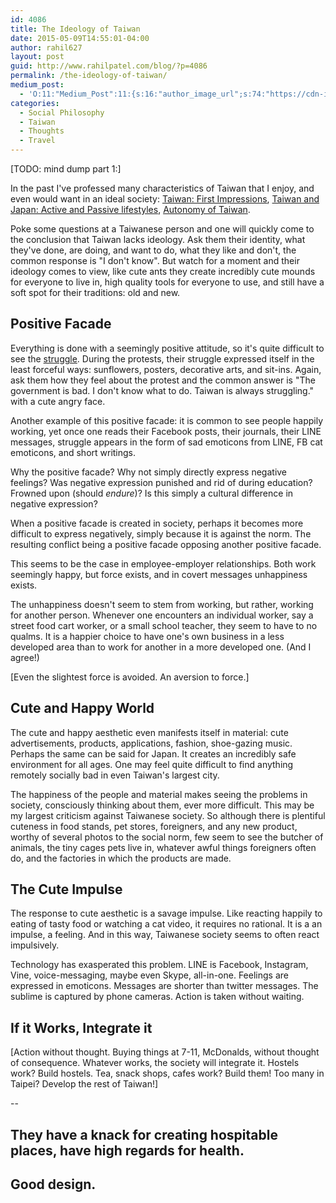 ```yaml
---
id: 4086
title: The Ideology of Taiwan
date: 2015-05-09T14:55:01-04:00
author: rahil627
layout: post
guid: http://www.rahilpatel.com/blog/?p=4086
permalink: /the-ideology-of-taiwan/
medium_post:
  - 'O:11:"Medium_Post":11:{s:16:"author_image_url";s:74:"https://cdn-images-1.medium.com/fit/c/200/200/1*dmbNkD5D-u45r44go_cf0g.png";s:10:"author_url";s:28:"https://medium.com/@rahil627";s:11:"byline_name";N;s:12:"byline_email";N;s:10:"cross_link";s:2:"no";s:2:"id";s:12:"37ba90fe6903";s:21:"follower_notification";s:3:"yes";s:7:"license";s:19:"all-rights-reserved";s:14:"publication_id";s:2:"-1";s:6:"status";s:6:"public";s:3:"url";s:64:"https://medium.com/@rahil627/the-ideology-of-taiwan-37ba90fe6903";}'
categories:
  - Social Philosophy
  - Taiwan
  - Thoughts
  - Travel
---
```

[TODO: mind dump part 1:]

In the past I've professed many characteristics of Taiwan that I enjoy, and even would want in an ideal society: <a href="http://www.rahilpatel.com/blog/taiwan-first-impressions"> Taiwan: First Impressions</a>, <a href="http://www.rahilpatel.com/blog/taiwan-and-japan-active-and-passive-lifestyles">Taiwan and Japan: Active and Passive lifestyles</a>, <a href="http://www.rahilpatel.com/blog/autonomy-of-taiwan">Autonomy of Taiwan</a>.

Poke some questions at a Taiwanese person and one will quickly come to the conclusion that Taiwan lacks ideology. Ask them their identity, what they've done, are doing, and want to do, what they like and don't, the common response is "I don't know". But watch for a moment and their ideology comes to view, like cute ants they create incredibly cute mounds for everyone to live in, high quality tools for everyone to use, and still have a soft spot for their traditions: old and new.

<h2>Positive Facade</h2>
Everything is done with a seemingly positive attitude, so it's quite difficult to see the <a href="http://www.rahilpatel.com/blog/a-foreigner-crashes-at-the-legislative-yuans-slumber-party">struggle</a>. During the protests, their struggle expressed itself in the least forceful ways: sunflowers, posters, decorative arts, and sit-ins. Again, ask them how they feel about the protest and the common answer is "The government is bad. I don't know what to do. Taiwan is always struggling." with a cute angry face.

Another example of this positive facade: it is common to see people happily working, yet once one reads their Facebook posts, their journals, their LINE messages, struggle appears in the form of sad emoticons from LINE, FB cat emoticons, and short writings.

Why the positive facade? Why not simply directly express negative feelings? Was negative expression punished and rid of during education? Frowned upon (should <em>endure</em>)? Is this simply a cultural difference in negative expression?

When a positive facade is created in society, perhaps it becomes more difficult to express negatively, simply because it is against the norm. The resulting conflict being a positive facade opposing another positive facade.

This seems to be the case in employee-employer relationships. Both work seemingly happy, but force exists, and in covert messages unhappiness exists.

The unhappiness doesn't seem to stem from working, but rather, working for another person. Whenever one encounters an individual worker, say a street food cart worker, or a small school teacher, they seem to have to no qualms. It is a happier choice to have one's own business in a less developed area than to work for another in a more developed one. (And I agree!)

[Even the slightest force is avoided. An aversion to force.]

<h2>Cute and Happy World</h2>
The cute and happy aesthetic even manifests itself in material: cute advertisements, products, applications, fashion, shoe-gazing music. Perhaps the same can be said for Japan. It creates an incredibly safe environment for all ages. One may feel quite difficult to find anything remotely socially bad in even Taiwan's largest city.

The happiness of the people and material makes seeing the problems in society, consciously thinking about them, ever more difficult. This may be my largest criticism against Taiwanese society. So although there is plentiful cuteness in food stands, pet stores, foreigners, and any new product, worthy of several photos to the social norm, few seem to see the butcher of animals, the tiny cages pets live in, whatever awful things foreigners often do, and the factories in which the products are made.

<h2>The Cute Impulse</h2>
The response to cute aesthetic is a savage impulse. Like reacting happily to eating of tasty food or watching a cat video, it requires no rational. It is a an impulse, a feeling. And in this way, Taiwanese society seems to often react impulsively.

Technology has exasperated this problem. LINE is Facebook, Instagram, Vine, voice-messaging, maybe even Skype, all-in-one. Feelings are expressed in emoticons. Messages are shorter than twitter messages. The sublime is captured by phone cameras. Action is taken without waiting.

<h2>If it Works, Integrate it</h2>
[Action without thought. Buying things at 7-11, McDonalds, without thought of consequence. Whatever works, the society will integrate it. Hostels work? Build hostels. Tea, snack shops, cafes work? Build them! Too many in Taipei? Develop the rest of Taiwan!]

--

They have a knack for creating hospitable places, have high regards for health.
--

Good design.
--

